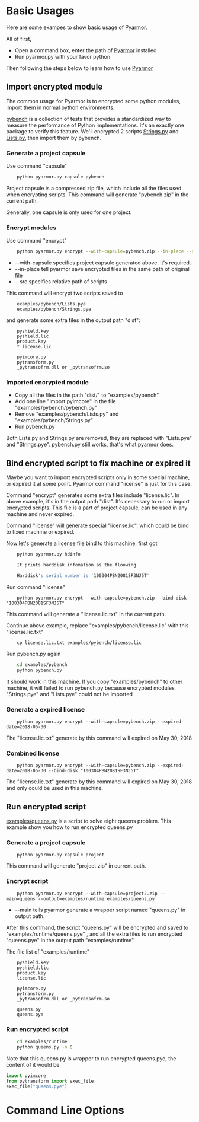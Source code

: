 # Basic Usages

Here are some exampes to show basic usage of [Pyarmor].

All of first,

- Open a command box, enter the path of [Pyarmor] installed
- Run pyarmor.py with your favor python

Then following the steps below to learn how to use [Pyarmor]

## Import encrypted module

The common usage for Pyarmor is to encrypted some python modules,
import them in normal python environments.

[pybench](examples/pybench) is a collection of tests that provides a
standardized way to measure the performance of Python
implementations. It's an exactly one package to verify this
feature. We'll encrypted 2 scripts [Strings.py](examples/Strings.py)
and [Lists.py](examples/Lists.py), then import them by pybench.

### Generate a project capsule

Use command "capsule"

``` bash
    python pyarmor.py capsule pybench
```

Project capsule is a compressed zip file, which include all the files
used when encrypting scripts. This command will generate "pybench.zip"
in the current path.

Generally, one capsule is only used for one project.

### Encrypt modules

Use command "encrypt"

``` bash
    python pyarmor.py encrypt --with-capsule=pybench.zip --in-place --output=dist --src=examples/pybench Lists.py Strings.py
```

* --with-capsule specifies project capsule generated above. It's required.
* --in-place tell pyarmor save encrypted files in the same path of original file
* --src specifies relative path of scripts

This command will encrypt two scripts saved to

```
    examples/pybench/Lists.pye
    examples/pybench/Strings.pye
```

and generate some extra files in the output path "dist":

```
    pyshield.key
    pyshield.lic
    product.key
    * license.lic

    pyimcore.py
    pytransform.py
    _pytransofrm.dll or _pytransofrm.so
```

### Imported encrypted module

* Copy all the files in the path "dist/" to "examples/pybench"
* Add one line "import pyimcore" in the file "examples/pybench/pybench.py"
* Remove "examples/pybench/Lists.py" and "examples/pybench/Strings.py"
* Run pybench.py

Both Lists.py and Strings.py are removed, they are replaced with
"Lists.pye" and "Strings.pye". pybench.py still works, that's what
pyarmor does.

## Bind encrypted script to fix machine or expired it

Maybe you want to import encrypted scripts only in some special
machine, or expired it at some point. Pyarmor command "license" is
just for this case.

Command "encrypt" generates some extra files include "license.lic". In
above example, it's in the output path "dist". It's necessary to run
or import encrypted scripts. This file is a part of project capsule,
can be used in any machine and never expired.

Command "license" will generate special "license.lic", which could be
bind to fixed machine or expired.

Now let's generate a license file bind to this machine, first got

``` bash
    python pyarmor.py hdinfo

    It prints harddisk infomation as the floowing

    Harddisk's serial number is '100304PBN2081SF3NJ5T'
```

Run command "license"
```
    python pyarmor.py encrypt --with-capsule=pybench.zip --bind-disk "100304PBN2081SF3NJ5T"
```

This command will generate a "license.lic.txt" in the current path.

Continue above example, replace "examples/pybench/license.lic" with this "license.lic.txt"
```
    cp license.lic.txt examples/pybench/license.lic
```

Run pybench.py again

``` bash
    cd examples/pybench
    python pybench.py
```

It should work in this machine. If you copy "examples/pybench" to
other machine, it will failed to run pybench.py because encrypted
modules "Strings.pye" and "Lists.pye" could not be imported

### Generate a expired license
```
    python pyarmor.py encrypt --with-capsule=pybench.zip --expired-date=2018-05-30
```
The "license.lic.txt" generate by this command will expired on May 30, 2018

### Combined license
```
    python pyarmor.py encrypt --with-capsule=pybench.zip --expired-date=2018-05-30 --bind-disk "100304PBN2081SF3NJ5T"
```

The "license.lic.txt" generate by this command will expired on May 30,
2018 and only could be used in this machine.

## Run encrypted script

[examples/queens.py](examples/queens.py) is a script to solve eight
queens problem. This example show you how to run encrypted queens.py

### Generate a project capsule
```
    python pyarmor.py capsule project
```

This command will generate "project.zip" in current path.

### Encrypt script
```
    python pyarmor.py encrypt --with-capsule=project2.zip --main=queens --output=examples/runtime examples/queens.py
```
* --main tells pyarmor generate a wrapper script named "queens.py" in output path.

After this command, the script "queens.py" will be encrypted and saved
to "examples/runtime/queens.pye" , and all the extra files to run
encrypted "queens.pye" in the output path "examples/runtime".

The file list of "examples/runtime"

```
    pyshield.key
    pyshield.lic
    product.key
    license.lic

    pyimcore.py
    pytransform.py
    _pytransofrm.dll or _pytransofrm.so

    queens.py
    queens.pye

```

### Run encrypted script

``` bash
    cd examples/runtime
    python queens.py -n 8
```

Note that this queens.py is wrapper to run encrypted queens.pye, the
content of it would be

``` python
import pyimcore
from pytransform import exec_file
exec_file("queens.pye")
```

# Command Line Options


[Pyarmor]: https://github.com/dashingsoft/pyarmor
